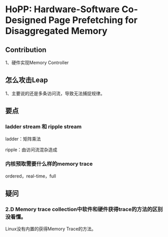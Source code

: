 # HoPP: Hardware-Software Co-Designed Page Prefetching for Disaggregated Memory

## Contribution

1、硬件实现Memory Controller

## 怎么攻击Leap

1、主要说的还是多条访问流，导致无法捕捉规律。

## 要点

### ladder stream 和 ripple stream

ladder：矩阵乘法

ripple：由访问流混杂造成

### 内核预取需要什么样的memory trace
ordered，real-time，full

## 疑问

### 2.D Memory trace collection中软件和硬件获得trace的方法的区别没看懂。

Linux没有内置的获得Memory Trace的方法。


